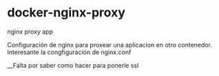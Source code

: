 # docker-nginx-proxy
nginx proxy app

Configuración de nginx para proxear una aplicacion en otro contenedor. Interesante la congfiguración de nginx.conf

__Falta por saber como hacer para ponerle ssl
